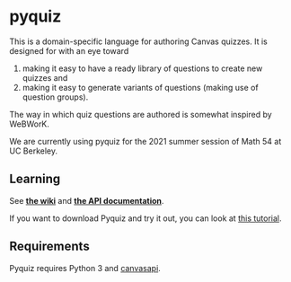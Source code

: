 # pyquiz

This is a domain-specific language for authoring Canvas quizzes.  It
is designed for with an eye toward
1. making it easy to have a ready library of questions to create new quizzes and
2. making it easy to generate variants of questions (making use of question groups).

The way in which quiz questions are authored is somewhat inspired by
WeBWorK.

We are currently using pyquiz for the 2021 summer session of Math 54 at UC Berkeley.

## Learning

See [**the wiki**](https://github.com/UCBMath/pyquiz/wiki) and [**the API documentation**](https://ucbmath.github.io/pyquiz/pyquiz.html).

If you want to download Pyquiz and try it out, you can look at [this tutorial](https://github.com/UCBMath/pyquiz/wiki/Tutorial%3A-Installing-Pyquiz-and-opening-an-example-quiz-file).

## Requirements

Pyquiz requires Python 3 and [canvasapi](https://github.com/ucfopen/canvasapi).

